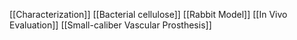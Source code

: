 [[Characterization]]
[[Bacterial cellulose]]
[[Rabbit Model]]
[[In Vivo Evaluation]]
[[Small-caliber Vascular Prosthesis]]
